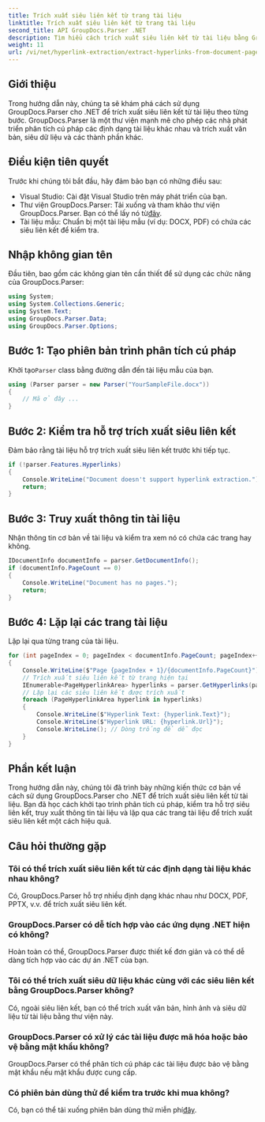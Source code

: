 ```yaml
---
title: Trích xuất siêu liên kết từ trang tài liệu
linktitle: Trích xuất siêu liên kết từ trang tài liệu
second_title: API GroupDocs.Parser .NET
description: Tìm hiểu cách trích xuất siêu liên kết từ tài liệu bằng GroupDocs.Parser cho .NET. Hướng dẫn từng bước để trích xuất siêu liên kết trong C#.
weight: 11
url: /vi/net/hyperlink-extraction/extract-hyperlinks-from-document-page/
---
```

## Giới thiệu
Trong hướng dẫn này, chúng ta sẽ khám phá cách sử dụng GroupDocs.Parser cho .NET để trích xuất siêu liên kết từ tài liệu theo từng bước. GroupDocs.Parser là một thư viện mạnh mẽ cho phép các nhà phát triển phân tích cú pháp các định dạng tài liệu khác nhau và trích xuất văn bản, siêu dữ liệu và các thành phần khác.
## Điều kiện tiên quyết
Trước khi chúng tôi bắt đầu, hãy đảm bảo bạn có những điều sau:
- Visual Studio: Cài đặt Visual Studio trên máy phát triển của bạn.
-  Thư viện GroupDocs.Parser: Tải xuống và tham khảo thư viện GroupDocs.Parser. Bạn có thể lấy nó từ[đây](https://releases.groupdocs.com/parser/net/).
- Tài liệu mẫu: Chuẩn bị một tài liệu mẫu (ví dụ: DOCX, PDF) có chứa các siêu liên kết để kiểm tra.

## Nhập không gian tên
Đầu tiên, bao gồm các không gian tên cần thiết để sử dụng các chức năng của GroupDocs.Parser:
```csharp
using System;
using System.Collections.Generic;
using System.Text;
using GroupDocs.Parser.Data;
using GroupDocs.Parser.Options;
```
## Bước 1: Tạo phiên bản trình phân tích cú pháp
 Khởi tạo`Parser` class bằng đường dẫn đến tài liệu mẫu của bạn.
```csharp
using (Parser parser = new Parser("YourSampleFile.docx"))
{
    // Mã ở đây ...
}
```
## Bước 2: Kiểm tra hỗ trợ trích xuất siêu liên kết
Đảm bảo rằng tài liệu hỗ trợ trích xuất siêu liên kết trước khi tiếp tục.
```csharp
if (!parser.Features.Hyperlinks)
{
    Console.WriteLine("Document doesn't support hyperlink extraction.");
    return;
}
```
## Bước 3: Truy xuất thông tin tài liệu
Nhận thông tin cơ bản về tài liệu và kiểm tra xem nó có chứa các trang hay không.
```csharp
IDocumentInfo documentInfo = parser.GetDocumentInfo();
if (documentInfo.PageCount == 0)
{
    Console.WriteLine("Document has no pages.");
    return;
}
```
## Bước 4: Lặp lại các trang tài liệu
Lặp lại qua từng trang của tài liệu.
```csharp
for (int pageIndex = 0; pageIndex < documentInfo.PageCount; pageIndex++)
{
    Console.WriteLine($"Page {pageIndex + 1}/{documentInfo.PageCount}");
    // Trích xuất siêu liên kết từ trang hiện tại
    IEnumerable<PageHyperlinkArea> hyperlinks = parser.GetHyperlinks(pageIndex);
    // Lặp lại các siêu liên kết được trích xuất
    foreach (PageHyperlinkArea hyperlink in hyperlinks)
    {
        Console.WriteLine($"Hyperlink Text: {hyperlink.Text}");
        Console.WriteLine($"Hyperlink URL: {hyperlink.Url}");
        Console.WriteLine(); // Dòng trống để dễ đọc
    }
}
```

## Phần kết luận
Trong hướng dẫn này, chúng tôi đã trình bày những kiến thức cơ bản về cách sử dụng GroupDocs.Parser cho .NET để trích xuất siêu liên kết từ tài liệu. Bạn đã học cách khởi tạo trình phân tích cú pháp, kiểm tra hỗ trợ siêu liên kết, truy xuất thông tin tài liệu và lặp qua các trang tài liệu để trích xuất siêu liên kết một cách hiệu quả.

## Câu hỏi thường gặp
### Tôi có thể trích xuất siêu liên kết từ các định dạng tài liệu khác nhau không?
Có, GroupDocs.Parser hỗ trợ nhiều định dạng khác nhau như DOCX, PDF, PPTX, v.v. để trích xuất siêu liên kết.
### GroupDocs.Parser có dễ tích hợp vào các ứng dụng .NET hiện có không?
Hoàn toàn có thể, GroupDocs.Parser được thiết kế đơn giản và có thể dễ dàng tích hợp vào các dự án .NET của bạn.
### Tôi có thể trích xuất siêu dữ liệu khác cùng với các siêu liên kết bằng GroupDocs.Parser không?
Có, ngoài siêu liên kết, bạn có thể trích xuất văn bản, hình ảnh và siêu dữ liệu từ tài liệu bằng thư viện này.
### GroupDocs.Parser có xử lý các tài liệu được mã hóa hoặc bảo vệ bằng mật khẩu không?
GroupDocs.Parser có thể phân tích cú pháp các tài liệu được bảo vệ bằng mật khẩu nếu mật khẩu được cung cấp.
### Có phiên bản dùng thử để kiểm tra trước khi mua không?
 Có, bạn có thể tải xuống phiên bản dùng thử miễn phí[đây](https://releases.groupdocs.com/).